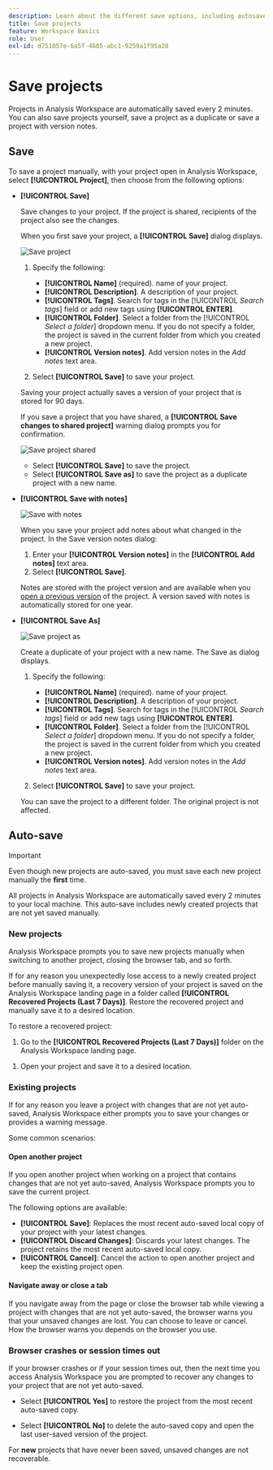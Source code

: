 ```yaml
---
description: Learn about the different save options, including autosave, save as, save as template, and open previous versions.
title: Save projects
feature: Workspace Basics
role: User
exl-id: d751057e-6a5f-4605-abc1-9259a1f95a28
---
```

# Save projects

Projects in Analysis Workspace are automatically saved every 2 minutes. You can also save projects yourself, save a project as a duplicate or save a project with version notes.

## Save

To save a project manually, with your project open in Analysis Workspace, select **[!UICONTROL Project]**, then choose from the following options:

* **[!UICONTROL Save]**

  Save changes to your project. If the project is shared, recipients of the project also see the changes. 
  
  When you first save your project, a **[!UICONTROL Save]** dialog displays. 

  ![Save project](assets/save-project.png)
  
  1. Specify the following:
  
     * **[!UICONTROL Name]** (required). name of your project.
     * **[!UICONTROL Description]**. A description of your project.
     * **[!UICONTROL Tags]**. Search for tags in the [!UICONTROL *Search tags*] field or add new tags using **[!UICONTROL ENTER]**. 
     * **[!UICONTROL Folder]**. Select a folder from the [!UICONTROL *Select a folder*] dropdown menu. If you do not specify a folder, the project is saved in the current folder from which you created a new project.
     * **[!UICONTROL Version notes]**. Add version notes in the *Add notes* text area. 

  1. Select **[!UICONTROL Save]** to save your project.

  Saving your project actually saves a version of your project that is stored for 90 days. 
  
  If you save a project that you have shared, a **[!UICONTROL Save changes to shared project]** warning dialog prompts you for confirmation.

  ![Save project shared](assets/save-project-shared.png)

  * Select **[!UICONTROL Save]** to save the project.
  * Select **[!UICONTROL Save as]** to save the project as a duplicate project with a new name.
  

* **[!UICONTROL Save with notes]**

  ![Save with notes](assets/save-version-notes.png)

  When you save your project add notes about what changed in the project. In the Save version notes dialog:

  1. Enter your **[!UICONTROL Version notes]** in the **[!UICONTROL Add notes]** text area.
  1. Select **[!UICONTROL Save]**.
  
  Notes are stored with the project version and are available when you [open a previous version](open-projects.md#open-previous-version) of the project. A version saved with notes is automatically stored for one year.

* **[!UICONTROL Save As]**

  ![Save project as](assets/save-project-as.png)

  Create a duplicate of your project with a new name. The Save as dialog displays.

  1. Specify the following:
  
     * **[!UICONTROL Name]** (required). name of your project.
     * **[!UICONTROL Description]**. A description of your project.
     * **[!UICONTROL Tags]**. Search for tags in the [!UICONTROL *Search tags*] field or add new tags using **[!UICONTROL ENTER]**. 
     * **[!UICONTROL Folder]**. Select a folder from the [!UICONTROL *Select a folder*] dropdown menu. If you do not specify a folder, the project is saved in the current folder from which you created a new project.
     * **[!UICONTROL Version notes]**. Add version notes in the *Add notes* text area. 

  1. Select **[!UICONTROL Save]** to save your project.
  
  You can save the project to a different folder. The original project is not affected.

  
<!-- Cannot find this option in CJA 
| **[!UICONTROL Save as template]** | Save your project as a [custom template](https://experienceleague.adobe.com/docs/analytics/analyze/analysis-workspace/build-workspace-project/starter-projects.html) that becomes available to your organization under **[!UICONTROL Project > New]** | 
-->

## Auto-save


>[!IMPORTANT]
>
>Even though new projects are auto-saved, you must save each new project manually the **first** time.
>

All projects in Analysis Workspace are automatically saved every 2 minutes to your local machine. This auto-save includes newly created projects that are not yet saved manually.

### New projects

Analysis Workspace prompts you to save new projects manually when switching to another project, closing the browser tab, and so forth. 

  If for any reason you unexpectedly lose access to a newly created project before manually saving it, a recovery version of your project is saved on the Analysis Workspace landing page in a folder called **[!UICONTROL Recovered Projects (Last 7 Days)]**. Restore the recovered project and manually save it to a desired location.

  To restore a recovered project:

  1. Go to the **[!UICONTROL Recovered Projects (Last 7 Days)]** folder on the Analysis Workspace landing page.
  
  <!-- 
     ![The list of folders highlighting the Recovered Project folder.](assets/recovered-folder.png)
  -->

  1. Open your project and save it to a desired location.


### Existing projects

If for any reason you leave a project with changes that are not yet auto-saved, Analysis Workspace either prompts you to save your changes or provides a warning message. 


Some common scenarios:

#### Open another project

If you open another project when working on a project that contains changes that are not yet auto-saved, Analysis Workspace prompts you to save the current project.

The following options are available:

* **[!UICONTROL Save]**: Replaces the most recent auto-saved local copy of your project with your latest changes.
* **[!UICONTROL Discard Changes]**: Discards your latest changes. The project retains the most recent auto-saved local copy.
* **[!UICONTROL Cancel]**: Cancel the action to open another project and keep the existing project open.

<!-- ![Click Save to save changes to a project.](assets/existing-save.png) -->

#### Navigate away or close a tab

If you navigate away from the page or close the browser tab while viewing a project with changes that are not yet auto-saved, the browser warns you that your unsaved changes are lost. You can choose to leave or cancel. How the browser warns you depends on the browser you use.


### Browser crashes or session times out

If your browser crashes or if your session times out, then the next time you access Analysis Workspace you are prompted to recover any changes to your project that are not yet auto-saved.

* Select **[!UICONTROL Yes]** to restore the project from the most recent auto-saved copy.

* Select **[!UICONTROL No]** to delete the auto-saved copy and open the last user-saved version of the project.

<!--![The Project Recovery dialog box.](assets/project-recovery.png)-->



For **new** projects that have never been saved, unsaved changes are not recoverable.


<!-- Shouldn't this belong to another page?  Moved it to a new open projects page


## Open previously saved version

To open a previously saved version of a project:

1. Select **[!UICONTROL Open previous version]** from the **[!UICONTROL Project]** menu.

   ![The Previously saved project versions list and options to show All versions or Only versions with notes.](assets/open-previously-saved.png)

1. Review the list of previous versions available. You can switch between **[!UICONTROL All versions]** and **[!UICONTROL Only versions with notes]**.

   For each version, the list shows a timestamp
   [!UICONTROL Timestamp] and [!UICONTROL Editor] are shown, in addition to [!UICONTROL Notes] if they were added when the [!UICONTROL Editor] saved. Versions without notes are stored for 90 days; versions with notes are stored for 1 year.
1. Select a previous version and click **[!UICONTROL Load]**.
   The previous version then loads with a notification. The previous version does not become the current saved version of your project until you click **[!UICONTROL Save]**. If you navigate away from the loaded version, when you return, you will see the last saved version of the project.

-->
